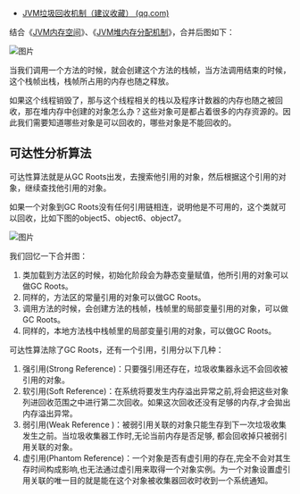 - [JVM垃圾回收机制（建议收藏） (qq.com)](https://mp.weixin.qq.com/s/iLqfDj3PsnHX0xcVlFfmwg)

结合《[JVM内存空间](http://mp.weixin.qq.com/s?__biz=MzAwMTk4NjM1MA==&mid=2247503566&idx=1&sn=d3ff586cee8d1bd1206a31592f01ca74&chksm=9ad3d48fada45d9923c92751ac9067cab18718b90b6f69ff01be59c247a7f672119ae80e11c6&scene=21#wechat_redirect)》、《[JVM堆内存分配机制](http://mp.weixin.qq.com/s?__biz=MzAwMTk4NjM1MA==&mid=2247504098&idx=1&sn=14f9bcc827bd4d2369a2fa755420c5c3&chksm=9ad3caa3ada443b5ff0ad33e612cac02a9e1c9ed19be3096ea3681c8075ddcd201d29444156b&scene=21#wechat_redirect)》，合并后图如下：

![图片](https://mmbiz.qpic.cn/mmbiz_png/PxMzT0Oibf4h3daFnDuMDiazJz0VISDONkFJdnicicxpyPIiamwRD3E9r6YgH4Cnpv8wJvl9QRBhxwNqiaPyuD1uicMdg/640?wx_fmt=png&wxfrom=5&wx_lazy=1&wx_co=1)

当我们调用一个方法的时候，就会创建这个方法的栈帧，当方法调用结束的时候，这个栈帧出栈，栈帧所占用的内存也随之释放。

如果这个线程销毁了，那与这个线程相关的栈以及程序计数器的内存也随之被回收，那在堆内存中创建的对象怎么办？这些对象可是都占着很多的内存资源的。因此我们需要知道哪些对象是可以回收的，哪些对象是不能回收的。

## 可达性分析算法

可达性算法就是从GC Roots出发，去搜索他引用的对象，然后根据这个引用的对象，继续查找他引用的对象。

如果一个对象到GC Roots没有任何引用链相连，说明他是不可用的，这个类就可以回收，比如下图的object5、object6、object7。

![图片](https://mmbiz.qpic.cn/mmbiz_png/PxMzT0Oibf4h3daFnDuMDiazJz0VISDONkO1ibeA9WJTxGAlDMnJhODDElI9VmKlSXibR2UNqvOthydH9UsU9EMGeA/640?wx_fmt=png&wxfrom=5&wx_lazy=1&wx_co=1)

我们回忆一下合并图：

1. 类加载到方法区的时候，初始化阶段会为静态变量赋值，他所引用的对象可以做GC Roots。
2. 同样的，方法区的常量引用的对象可以做GC Roots。
3. 调用方法的时候，会创建方法的栈帧，栈帧里的局部变量引用的对象，可以做GC Roots。
4. 同样的，本地方法栈中栈帧里的局部变量引用的对象，可以做GC Roots。

可达性算法除了GC Roots，还有一个引用，引用分以下几种：

1. 强引用(Strong Reference)：只要强引用还存在，垃圾收集器永远不会回收被引用的对象。
2. 软引用(Soft Reference)：在系统将要发生内存溢出异常之前,将会把这些对象列进回收范围之中进行第二次回收。如果这次回收还没有足够的内存,才会拋出内存溢出异常。
3. 弱引用(Weak Reference )：被弱引用关联的对象只能生存到下一次垃圾收集发生之前。当垃圾收集器工作时,无论当前内存是否足够, 都会回收掉只被弱引用关联的对象。
4. 虚引用(Phantom Reference)：一个对象是否有虚引用的存在,完全不会对其生存时间构成影响,也无法通过虚引用来取得一个对象实例。为一个对象设置虚引用关联的唯一目的就是能在这个对象被收集器回收时收到一个系统通知。